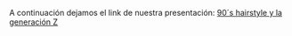 A continuación dejamos el link de nuestra presentación: [90´s hairstyle y la generación Z](https://www.canva.com/design/DAGBempzLl4/zhbKss5gQeMRkj4kihVAEA/edit)